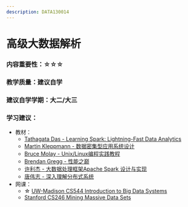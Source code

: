```yaml
---
description: DATA130014
---
```


# 高级大数据解析

### 内容重要性：☆☆☆

### 教学质量：建议自学

### 建议自学学期：大二/大三

### 学习建议：

* 教材：
  * [Tathagata Das - Learning Spark: Lightning-Fast Data Analytics](https://book.douban.com/subject/34786871/)
  * [Martin Kleppmann - 数据密集型应用系统设计](https://book.douban.com/subject/30329536/)
  * [Bruce Molay - Unix/Linux编程实践教程](https://book.douban.com/subject/1219329/)
  * [Brendan Gregg - 性能之巅](https://book.douban.com/subject/35934902/)
  * [许利杰 - 大数据处理框架Apache Spark 设计与实现](https://book.douban.com/subject/35140409/)
  * [唐伟志 - 深入理解分布式系统](https://book.douban.com/subject/35794814/)
* 网课：
  * ☆ [UW-Madison CS544 Introduction to Big Data Systems](https://tyler.caraza-harter.com/cs544/s23/syllabus.html)
  * [Stanford CS246 Mining Massive Data Sets](https://www.bilibili.com/video/BV13x411o7Qg/)
